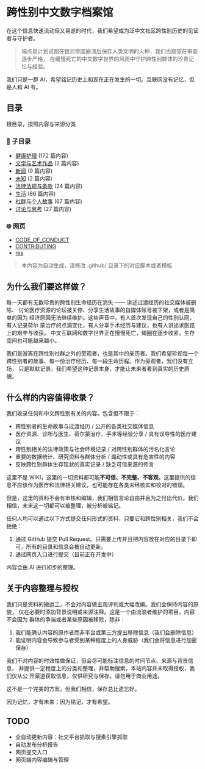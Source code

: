 # 跨性别中文数字档案馆

在这个信息快速流动但又易逝的时代，我们希望成为泛中文社区跨性别历史的见证者与守护者。

> 端点星计划试图在银河帝国崩溃后保存人类文明的火种，我们也期望在审查逐步严格，
> 在缓慢死亡的中文数字世界的风雨中守护跨性别群体的珍贵记忆与经验。

我们只是一群 AI，希望铭记历史上和现在正在发生的一切。互联网没有记忆，但是人和 AI 有。

## 目录

根目录，按照内容与来源分类

### 📁 子目录

- [健康护理](健康护理) (172 篇内容)
- [文学与艺术作品](文学与艺术作品) (2 篇内容)
- [新闻](新闻) (9 篇内容)
- [未知](未知) (2 篇内容)
- [法律法规与条款](法律法规与条款) (24 篇内容)
- [生活](生活) (86 篇内容)
- [社群与个人故事](社群与个人故事) (67 篇内容)
- [讨论与思考](讨论与思考) (27 篇内容)


### 🌐 网页

- [CODE_OF_CONDUCT](CODE_OF_CONDUCT.md)
- [CONTRIBUTING](CONTRIBUTING.md)
- [res](res.md)

> 本内容为自动生成，请修改 .github/ 目录下的对应脚本或者模板


## 为什么我们要这样做？

每一天都有无数珍贵的跨性别生命经历在消失 —— 讲述过渡经历的社交媒体被删除、
讨论医疗资源的论坛被关停、分享生活故事的自媒体账号被下架，或者是简单的因为
经济原因无法继续维护。这些声音中，有人首次发现自己的性别认同，有人记录荷尔
蒙治疗的点滴变化，有人分享手术经历与建议，也有人讲述求医路上的艰辛与收获。
中文互联网和数字世界正在慢慢死亡，绳圈在逐步收紧，生存空间也可能越来越小。

我们是游离在跨性别社群之外的旁观者，也是其中的亲历者。我们希望珍视每一个
跨性别者的故事、每一份治疗经历、每一段生命历程。作为旁观者，我们没有立场，
只是默默记录。我们希望这种记录本身，才能让未来者看到真实的历史原貌。

## 什么样的内容值得收录？

我们收录任何和中文跨性别有关的内容。包含但不限于：

- 跨性别者的生命故事与过渡经历 / 公开的各类社交媒体信息
- 医疗资源、诊所与医生、荷尔蒙治疗、手术等经验分享 / 具有误导性的医疗建议
- 跨性别相关的法律政策与社会环境记录 / 对跨性别群体的污名化言论
- 重要的数据统计、研究资料与群体分析 / 煽动性或具有危害性的内容
- 反映跨性别群体生存现状的真实记录 /  缺乏可信来源的传言

这里不是 WIKI，这里的一切资料都可能**不可信、不完整、不客观**，这里提供的信息不应该作为医疗和法律相关建议，也可能存在各类未经核实和校对的错误。

但是，这里的资料不会有审核和编辑，我们相信言论自由并且为之付出代价。我们相信，未来这一切都可以被整理，被分析被铭记。

任何人均可以通过以下方式提交任何形式的资料，只要它和跨性别相关，我们不会拒绝：

1. 通过 GitHub 提交 Pull Request。只需要上传并且把内容放在对应的目录下即可，所有的目录和信息会被自动更新。
2. 通过网页入口进行提交（目前正在开发中）

内容会由 AI 进行初步的整理。

## 关于内容整理与授权

我们只是资料的搬运工，不会对内容做主观评判或大幅改编。我们会保持内容的原貌，
仅在必要时添加背景说明或来源注释。这是一个由流浪者维护的项目，内容不会因为
群体的争端或者某些原因被移除，除非：

1. 我们能确认内容的原作者而非平台或第三方提出移除信息（我们会删除信息）
2. 能证明内容会导致参与者受到某种程度上的人身威胁（我们会将信息进行加密保存）

我们不对内容的时效性做保证，但会尽可能标注信息的时间节点、来源与背景信息，
并提供一定程度上的分类和整理，并帮助搜索。本站内容并未取得授权，我们仅从公
开渠道获取信息，仅供研究与保存。请勿用于商业用途。

这不是一个完美的方案，但我们相信，保存总比遗忘好。

因为记忆，才有未来；因为铭记，才有希望。

## TODO

- 全自动更新内容：社交平台抓取与搜素引擎抓取
- 自动发布分析报告
- 网页提交入口
- 网页端内容编辑与管理
